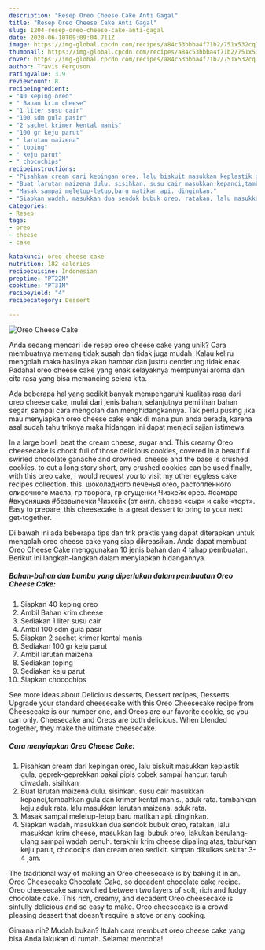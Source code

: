 ```yaml
---
description: "Resep Oreo Cheese Cake Anti Gagal"
title: "Resep Oreo Cheese Cake Anti Gagal"
slug: 1204-resep-oreo-cheese-cake-anti-gagal
date: 2020-06-10T09:09:04.711Z
image: https://img-global.cpcdn.com/recipes/a84c53bbba4f71b2/751x532cq70/oreo-cheese-cake-foto-resep-utama.jpg
thumbnail: https://img-global.cpcdn.com/recipes/a84c53bbba4f71b2/751x532cq70/oreo-cheese-cake-foto-resep-utama.jpg
cover: https://img-global.cpcdn.com/recipes/a84c53bbba4f71b2/751x532cq70/oreo-cheese-cake-foto-resep-utama.jpg
author: Travis Ferguson
ratingvalue: 3.9
reviewcount: 8
recipeingredient:
- "40 keping oreo"
- " Bahan krim cheese"
- "1 liter susu cair"
- "100 sdm gula pasir"
- "2 sachet krimer kental manis"
- "100 gr keju parut"
- " larutan maizena"
- " toping"
- " keju parut"
- " chocochips"
recipeinstructions:
- "Pisahkan cream dari kepingan oreo, lalu biskuit masukkan keplastik gula, geprek-geprekkan pakai pipis cobek sampai hancur. taruh diwadah. sisihkan"
- "Buat larutan maizena dulu. sisihkan. susu cair masukkan kepanci,tambahkan gula dan krimer kental manis., aduk rata. tambahkan keju,aduk rata. lalu masukkan larutan maizena. aduk rata."
- "Masak sampai meletup-letup,baru matikan api. dinginkan."
- "Siapkan wadah, masukkan dua sendok bubuk oreo, ratakan, lalu masukkan krim cheese, masukkan lagi bubuk oreo, lakukan berulang-ulang sampai wadah penuh. terakhir krim cheese dipaling atas, taburkan keju parut, chococips dan cream oreo sedikit. simpan dikulkas sekitar 3-4 jam."
categories:
- Resep
tags:
- oreo
- cheese
- cake

katakunci: oreo cheese cake 
nutrition: 182 calories
recipecuisine: Indonesian
preptime: "PT22M"
cooktime: "PT31M"
recipeyield: "4"
recipecategory: Dessert

---
```



![Oreo Cheese Cake](https://img-global.cpcdn.com/recipes/a84c53bbba4f71b2/751x532cq70/oreo-cheese-cake-foto-resep-utama.jpg)

Anda sedang mencari ide resep oreo cheese cake yang unik? Cara membuatnya memang tidak susah dan tidak juga mudah. Kalau keliru mengolah maka hasilnya akan hambar dan justru cenderung tidak enak. Padahal oreo cheese cake yang enak selayaknya mempunyai aroma dan cita rasa yang bisa memancing selera kita.

Ada beberapa hal yang sedikit banyak mempengaruhi kualitas rasa dari oreo cheese cake, mulai dari jenis bahan, selanjutnya pemilihan bahan segar, sampai cara mengolah dan menghidangkannya. Tak perlu pusing jika mau menyiapkan oreo cheese cake enak di mana pun anda berada, karena asal sudah tahu triknya maka hidangan ini dapat menjadi sajian istimewa.

In a large bowl, beat the cream cheese, sugar and. This creamy Oreo cheesecake is chock full of those delicious cookies, covered in a beautiful swirled chocolate ganache and crowned. cheese and the base is crushed cookies. to cut a long story short, any crushed cookies can be used finally, with this oreo cake, i would request you to visit my other eggless cake recipes collection. this. шоколадного печенья oreo, растопленного сливочного масла, гр творога, гр сгущенки Чизкейк орео. #самара #вкусняшка #безвыпечки Чизке́йк (от англ. cheese «сыр» и cake «торт». Easy to prepare, this cheesecake is a great dessert to bring to your next get-together.


Di bawah ini ada beberapa tips dan trik praktis yang dapat diterapkan untuk mengolah oreo cheese cake yang siap dikreasikan. Anda dapat membuat Oreo Cheese Cake menggunakan 10 jenis bahan dan 4 tahap pembuatan. Berikut ini langkah-langkah dalam menyiapkan hidangannya.

<!--inarticleads1-->

##### Bahan-bahan dan bumbu yang diperlukan dalam pembuatan Oreo Cheese Cake:

1. Siapkan 40 keping oreo
1. Ambil  Bahan krim cheese
1. Sediakan 1 liter susu cair
1. Ambil 100 sdm gula pasir
1. Siapkan 2 sachet krimer kental manis
1. Sediakan 100 gr keju parut
1. Ambil  larutan maizena
1. Sediakan  toping
1. Sediakan  keju parut
1. Siapkan  chocochips


See more ideas about Delicious desserts, Dessert recipes, Desserts. Upgrade your standard cheesecake with this Oreo Cheesecake recipe from Cheesecake is our number one, and Oreos are our favorite cookie, so you can only. Cheesecake and Oreos are both delicious. When blended together, they make the ultimate cheesecake. 

<!--inarticleads2-->

##### Cara menyiapkan Oreo Cheese Cake:

1. Pisahkan cream dari kepingan oreo, lalu biskuit masukkan keplastik gula, geprek-geprekkan pakai pipis cobek sampai hancur. taruh diwadah. sisihkan
1. Buat larutan maizena dulu. sisihkan. susu cair masukkan kepanci,tambahkan gula dan krimer kental manis., aduk rata. tambahkan keju,aduk rata. lalu masukkan larutan maizena. aduk rata.
1. Masak sampai meletup-letup,baru matikan api. dinginkan.
1. Siapkan wadah, masukkan dua sendok bubuk oreo, ratakan, lalu masukkan krim cheese, masukkan lagi bubuk oreo, lakukan berulang-ulang sampai wadah penuh. terakhir krim cheese dipaling atas, taburkan keju parut, chococips dan cream oreo sedikit. simpan dikulkas sekitar 3-4 jam.


The traditional way of making an Oreo cheesecake is by baking it in an. Oreo Cheesecake Chocolate Cake, so decadent chocolate cake recipe. Oreo cheesecake sandwiched between two layers of soft, rich and fudgy chocolate cake. This rich, creamy, and decadent Oreo cheesecake is sinfully delicious and so easy to make. Oreo cheesecake is a crowd-pleasing dessert that doesn&#39;t require a stove or any cooking. 

Gimana nih? Mudah bukan? Itulah cara membuat oreo cheese cake yang bisa Anda lakukan di rumah. Selamat mencoba!

